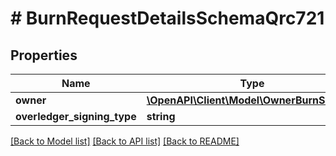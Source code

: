 # # BurnRequestDetailsSchemaQrc721

## Properties

Name | Type | Description | Notes
------------ | ------------- | ------------- | -------------
**owner** | [**\OpenAPI\Client\Model\OwnerBurnSchema**](OwnerBurnSchema.md) |  | [optional]
**overledger_signing_type** | **string** |  | [optional]

[[Back to Model list]](../../README.md#models) [[Back to API list]](../../README.md#endpoints) [[Back to README]](../../README.md)
